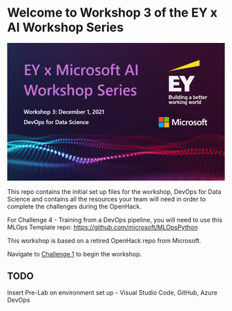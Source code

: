 # Welcome to Workshop 3 of the EY x AI Workshop Series

!['Welcome to Workshop 3'](/banner.png)   

This repo contains the initial set up files for the workshop, DevOps for Data Science and contains all the resources your team will need in order to complete the challenges during the OpenHack.

For Challenge 4 - Training from a DevOps pipeline, you will need to use this MLOps Template repo: https://github.com/microsoft/MLOpsPython 

This workshop is based on a retired OpenHack repo from Microsoft.

Navigate to [Challenge 1](Challenge1/HOL_Challenge_1.MD) to begin the workshop.

## TODO
Insert Pre-Lab on environment set up - Visual Studio Code, GitHub, Azure DevOps